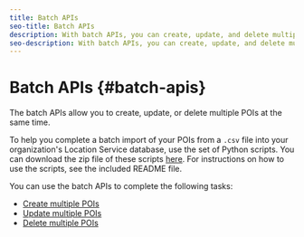 ```yaml
---
title: Batch APIs
seo-title: Batch APIs
description: With batch APIs, you can create, update, and delete multiple POIs.
seo-description: With batch APIs, you can create, update, and delete multiple POIs.
---
```


# Batch APIs {#batch-apis}

The batch APIs allow you to create, update, or delete multiple POIs at the same time.

To help you complete a batch import of your POIs from a `.csv` file into your organization's Location Service database, use the set of Python scripts. You can download the zip file of these scripts [here](https://github.com/adobe/places-scripts). For instructions on how to use the scripts, see the included README file.

You can use the batch APIs to complete the following tasks:

* [Create multiple POIs](/help/loc-services-rest-apis/api-usage/manage-pois/batch-apis/batch-apis.md)
* [Update multiple POIs](/help/loc-services-rest-apis/api-usage/manage-pois/batch-apis/update-multiple-pois.md)
* [Delete multiple POIs](/help/loc-services-rest-apis/api-usage/manage-pois/batch-apis/delete-multiple-pois.md)
